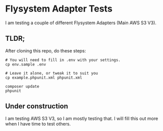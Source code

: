 # Flysystem Adapter Tests

I am testing a couple of different Flysystem Adapters (Main AWS S3 V3).

## TLDR;

After cloning this repo, do these steps:

```
# You will need to fill in .env with your settings.
cp env.sample .env

# Leave it alone, or tweak it to suit you
cp example.phpunit.xml phpunit.xml

composer update
phpunit

```

## Under construction

I am testing AWS S3 V3, so I am mostly testing that. I will fill this out more when I have time to test others. 
